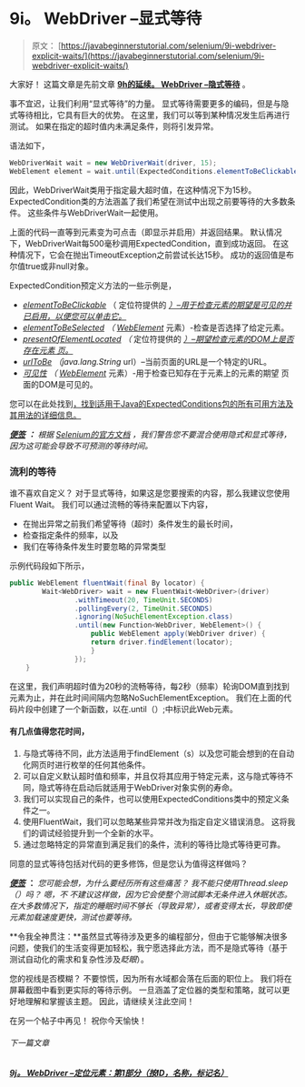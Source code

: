 # 9i。 WebDriver –显式等待

> 原文： [https://javabeginnerstutorial.com/selenium/9i-webdriver-explicit-waits/](https://javabeginnerstutorial.com/selenium/9i-webdriver-explicit-waits/)

大家好！ 这篇文章是先前文章 [**9h的延续。 WebDriver –隐式等待**](https://javabeginnerstutorial.com/selenium/9h-webdriver-implicit-waits/) 。

事不宜迟，让我们利用“显式等待”的力量。 显式等待需要更多的编码，但是与隐式等待相比，它具有巨大的优势。 在这里，我们可以等到某种情况发生后再进行测试。 如果在指定的超时值内未满足条件，则将引发异常。

语法如下，

```java
WebDriverWait wait = new WebDriverWait(driver, 15);
WebElement element = wait.until(ExpectedConditions.elementToBeClickable(By.id("element_id")));
```

因此，WebDriverWait类用于指定最大超时值，在这种情况下为15秒。 ExpectedCondition类的方法涵盖了我们希望在测试中出现之前要等待的大多数条件。 这些条件与WebDriverWait一起使用。

上面的代码一直等到元素变为可点击（即显示并启用）并返回结果。 默认情况下，WebDriverWait每500毫秒调用ExpectedCondition，直到成功返回。 在这种情况下，它会在抛出TimeoutException之前尝试长达15秒。 成功的返回值是布尔值true或非null对象。

ExpectedCondition预定义方法的一些示例是，

*   [*elementToBeClickable*](https://seleniumhq.github.io/selenium/docs/api/java/org/openqa/selenium/support/ui/ExpectedConditions.html#elementToBeClickable-org.openqa.selenium.By-) （ [](https://seleniumhq.github.io/selenium/docs/api/java/org/openqa/selenium/By.html) 定位符提供的 [*）–用于检查元素的期望是可见的并已启用，以便您可以单击它。*](https://seleniumhq.github.io/selenium/docs/api/java/org/openqa/selenium/By.html)
*   [*elementToBeSelected*](https://seleniumhq.github.io/selenium/docs/api/java/org/openqa/selenium/support/ui/ExpectedConditions.html#elementToBeSelected-org.openqa.selenium.WebElement-) *（* [*WebElement*](https://seleniumhq.github.io/selenium/docs/api/java/org/openqa/selenium/WebElement.html) 元素）-检查是否选择了给定元素。
*   [*presentOfElementLocated*](https://seleniumhq.github.io/selenium/docs/api/java/org/openqa/selenium/support/ui/ExpectedConditions.html#presenceOfElementLocated-org.openqa.selenium.By-) *（* 定位符提供的 [*）–期望检查元素的DOM上是否存在元素 页。*](https://seleniumhq.github.io/selenium/docs/api/java/org/openqa/selenium/By.html)
*   [*urlToBe*](https://seleniumhq.github.io/selenium/docs/api/java/org/openqa/selenium/support/ui/ExpectedConditions.html#urlToBe-java.lang.String-) *（java.lang.String* url）–当前页面的URL是一个特定的URL。
*   [*可见性*](https://seleniumhq.github.io/selenium/docs/api/java/org/openqa/selenium/support/ui/ExpectedConditions.html#visibilityOf-org.openqa.selenium.WebElement-) *（* [*WebElement*](https://seleniumhq.github.io/selenium/docs/api/java/org/openqa/selenium/WebElement.html) 元素）-用于检查已知存在于元素上的元素的期望 页面的DOM是可见的。

您可以在此处找到[，找到适用于Java的ExpectedConditions包的所有可用方法及其用法的详细信息。](https://seleniumhq.github.io/selenium/docs/api/java/org/openqa/selenium/support/ui/ExpectedConditions.html)

***<u>便签</u>*** ***：*** *根据 [Selenium的官方文档](http://docs.seleniumhq.org/docs/04_webdriver_advanced.jsp#explicit-and-implicit-waits)* *，我们警告您不要混合使用隐式和显式等待，因为这可能会导致不可预测的等待时间。*

### 流利的等待

谁不喜欢自定义？ 对于显式等待，如果这是您要搜索的内容，那么我建议您使用Fluent Wait。 我们可以通过流畅的等待来配置以下内容，

*   在抛出异常之前我们希望等待（超时）条件发生的最长时间，
*   检查指定条件的频率，以及
*   我们在等待条件发生时要忽略的异常类型

示例代码段如下所示，

```java
public WebElement fluentWait(final By locator) {
	    Wait<WebDriver> wait = new FluentWait<WebDriver>(driver)
	            .withTimeout(20, TimeUnit.SECONDS)
	            .pollingEvery(2, TimeUnit.SECONDS)
	            .ignoring(NoSuchElementException.class)
	            .until(new Function<WebDriver, WebElement>() {
	            	public WebElement apply(WebDriver driver) {
	            	return driver.findElement(locator);
	            	}
	            });
	} 
```

在这里，我们声明超时值为20秒的流畅等待，每2秒（频率）轮询DOM直到找到元素为止，并在此时间间隔内忽略NoSuchElementException。 我们在上面的代码片段中创建了一个新函数，以在.until（）;中标识此Web元素。

#### 有几点值得您花时间，

1.  与隐式等待不同，此方法适用于findElement（s）以及您可能会想到的在自动化网页时进行枚举的任何其他条件。
2.  可以自定义默认超时值和频率，并且仅将其应用于特定元素，这与隐式等待不同，隐式等待在启动后就适用于WebDriver对象实例的寿命。
3.  我们可以实现自己的条件，也可以使用ExpectedConditions类中的预定义条件之一。
4.  使用FluentWait，我们可以忽略某些异常并改为指定自定义错误消息。 这将我们的调试经验提升到一个全新的水平。
5.  通过忽略特定的异常直到满足我们的条件，流利的等待比隐式等待更可靠。

同意的显式等待包括对代码的更多修饰，但是您认为值得这样做吗？

***<u>便签</u>*** **：** *您可能会想，为什么要经历所有这些痛苦？ 我不能只使用Thread.sleep（）吗？ 嗯，不 不建议这样做，因为它会使整个测试脚本无条件进入休眠状态。 在大多数情况下，指定的睡眠时间不够长（导致异常），或者变得太长，导致即使元素加载速度更快，测试也要等待。*

**令我全神贯注：**虽然显式等待涉及更多的编程部分，但由于它能够解决很多问题，使我们的生活变得更加轻松，我宁愿选择此方法，而不是隐式等待（基于 测试自动化的需求和复杂性涉及*眨眼*）。

您的视线是否模糊？ 不要惊慌，因为所有水域都会落在后面的职位上。 我们将在屏幕截图中看到更实际的等待示例。 一旦涵盖了定位器的类型和策略，就可以更好地理解和掌握该主题。 因此，请继续关注此空间！

在另一个帖子中再见！ 祝你今天愉快！

###### 下一篇文章

##### [9j。 WebDriver –定位元素：第1部分（按ID，名称，标记名）](https://javabeginnerstutorial.com/selenium/9j-webdriver-locating-elements-1/ "9j. WebDriver – Locating elements: Part 1 (by id, name, tagName)")